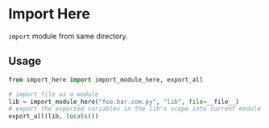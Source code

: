 # Import Here

`import` module from same directory.

## Usage

```python
from import_here import import_module_here, export_all

# import file as a module
lib = import_module_here("foo.bar.com.py", "lib", file=__file__)
# export the exported variables in the lib's scope into current module scope
export_all(lib, locals())
```
